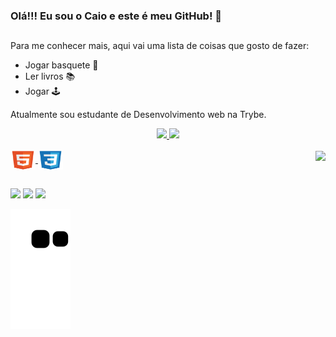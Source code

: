### Olá!!! Eu sou o Caio e este é meu GitHub! 👋
##

Para me conhecer mais, aqui vai uma lista de coisas que gosto de fazer:
- Jogar basquete 🏀
- Ler livros 📚
- Jogar 🕹️

Atualmente sou estudante de Desenvolvimento web na Trybe.

<div align="center">
  <a href="https://github.com/Caiopadilha2">
  <img height="140em" src="https://github-readme-stats.vercel.app/api?username=Caiopadilha2&show_icons=true&theme=dark&include_all_commits=true&count_private=true"/>
  <img height="140em" src="https://github-readme-stats.vercel.app/api/top-langs/?username=Caiopadilha2&layout=compact&langs_count=7&theme=dark"/>
</div>
<div style="display: inline_block"><br>
  <img align="center" height="30" width="40" src="https://raw.githubusercontent.com/devicons/devicon/master/icons/html5/html5-original.svg">
  <img align="center" height="30" width="40" src="https://raw.githubusercontent.com/devicons/devicon/master/icons/css3/css3-original.svg">
  <img align="right" height="60" src="https://scontent.fsdu13-1.fna.fbcdn.net/v/t1.6435-9/36761907_1059985557497217_7620714005488730112_n.png?_nc_cat=108&ccb=1-5&_nc_sid=09cbfe&_nc_eui2=AeH0OQ-jFC-Sj1qVy2KOkCuNmFfVMeFVrqaYV9Ux4VWupnbNVx439J_DSqHjvU1VPYnYSlDa7sn2YO3VjlR76Y8t&_nc_ohc=TjvW83c-3NoAX9o1gBF&tn=khIUy6TU0Aji1beb&_nc_ht=scontent.fsdu13-1.fna&oh=68736930fc228ee8b5bc58c66f7beda3&oe=61A79076">
 </div>
  
  
  ##
 
<div> 
  <a href="https://www.linkedin.com/in/caio-padilha/" target="_blank"><img src="https://img.shields.io/badge/-LinkedIn-%230077B5?style=for-the-badge&logo=linkedin&logoColor=white" target="_blank"></a> 
   <a href = "mailto:caiopadilha@id.uff.com"><img src="https://img.shields.io/badge/-Gmail-%23333?style=for-the-badge&logo=gmail&logoColor=white" target="_blank"></a>
  <a href="https://instagram.com/caiopadilhaa" target="_blank"><img src="https://img.shields.io/badge/-Instagram-%23E4405F?style=for-the-badge&logo=instagram&logoColor=white" target="_blank"></a> 	
     
  ![Snake animation](https://github.com/rafaballerini/rafaballerini/blob/output/github-contribution-grid-snake.svg)
 
</div>
